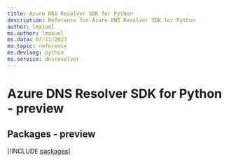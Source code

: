 ```yaml
---
title: Azure DNS Resolver SDK for Python
description: Reference for Azure DNS Resolver SDK for Python
author: lmazuel
ms.author: lmazuel
ms.data: 07/11/2023
ms.topic: reference
ms.devlang: python
ms.service: dnsresolver
---
```

# Azure DNS Resolver SDK for Python - preview
## Packages - preview
[!INCLUDE [packages](dns-resolver-index.md)]